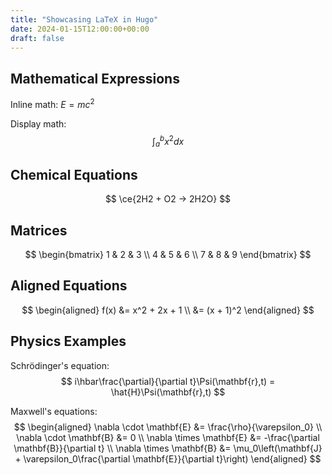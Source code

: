 ```yaml
---
title: "Showcasing LaTeX in Hugo"
date: 2024-01-15T12:00:00+00:00
draft: false
---
```


## Mathematical Expressions

Inline math: $E = mc^2$

Display math:
$$
\int_{a}^{b} x^2 dx
$$

## Chemical Equations

$$
\ce{2H2 + O2 -> 2H2O}
$$

## Matrices

$$
\begin{bmatrix}
1 & 2 & 3 \\
4 & 5 & 6 \\
7 & 8 & 9
\end{bmatrix}
$$

## Aligned Equations

$$
\begin{aligned}
f(x) &= x^2 + 2x + 1 \\
&= (x + 1)^2
\end{aligned}
$$

## Physics Examples

Schrödinger's equation:
$$
i\hbar\frac{\partial}{\partial t}\Psi(\mathbf{r},t) = \hat{H}\Psi(\mathbf{r},t)
$$

Maxwell's equations:
$$
\begin{aligned}
\nabla \cdot \mathbf{E} &= \frac{\rho}{\varepsilon_0} \\
\nabla \cdot \mathbf{B} &= 0 \\
\nabla \times \mathbf{E} &= -\frac{\partial \mathbf{B}}{\partial t} \\
\nabla \times \mathbf{B} &= \mu_0\left(\mathbf{J} + \varepsilon_0\frac{\partial \mathbf{E}}{\partial t}\right)
\end{aligned}
$$
